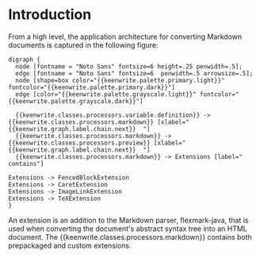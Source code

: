 # Introduction

From a high level, the application architecture for converting Markdown documents is captured in the following figure:

``` diagram-graphviz
digraph {
  node [fontname = "Noto Sans" fontsize=6 height=.25 penwidth=.5];
  edge [fontname = "Noto Sans" fontsize=6  penwidth=.5 arrowsize=.5];
  node [shape=box color="{{keenwrite.palette.primary.light}}" fontcolor="{{keenwrite.palette.primary.dark}}"]
  edge [color="{{keenwrite.palette.grayscale.light}}" fontcolor="{{keenwrite.palette.grayscale.dark}}"]

  {{keenwrite.classes.processors.variable.definition}} ->   {{keenwrite.classes.processors.markdown}} [xlabel="{{keenwrite.graph.label.chain.next}}  "]
  {{keenwrite.classes.processors.markdown}} -> {{keenwrite.classes.processors.preview}} [xlabel="{{keenwrite.graph.label.chain.next}}  "]
  {{keenwrite.classes.processors.markdown}} -> Extensions [label="  contains"]

Extensions -> FencedBlockExtension
Extensions -> CaretExtension
Extensions -> ImageLinkExtension
Extensions -> TeXExtension
}
```

An extension is an addition to the Markdown parser, flexmark-java, that is used when converting the document's abstract syntax tree into an HTML document. The {{keenwrite.classes.processors.markdown}} contains both prepackaged and custom extensions.
